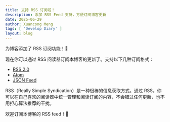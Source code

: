 ```yaml
---
title: 支持 RSS 订阅啦！
description: 添加 RSS Feed 支持，方便订阅博客更新
date: 2025-06-29
author: Xuancong Meng
tags: [ 'Develop Diary' ]
layout: blog
---
```


为博客添加了 RSS 订阅功能！🎉

现在你可以通过 RSS 阅读器订阅本博客的更新了。支持以下几种订阅格式：
- [RSS 2.0](/feed/rss.xml)
- [Atom](/feed/atom.xml)
- [JSON Feed](/feed/feed.json)

RSS（Really Simple Syndication）是一种很棒的信息获取方式。通过 RSS，你可以在自己喜欢的阅读器中统一管理和阅读订阅的内容，不会错过任何更新，也不用担心算法推荐的干扰。

欢迎订阅本博客的 RSS feed！📮

